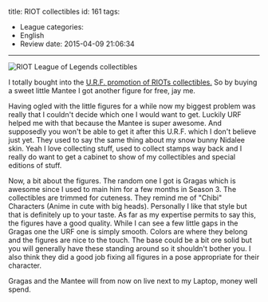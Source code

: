 title: RIOT collectibles
id: 161
tags:
  - League
categories:
  - English
  - Review
date: 2015-04-09 21:06:34
---

![RIOT League of Legends collectibles](/images/league/collectibles1.jpg)

I totally bought into the [U.R.F. promotion of RIOTs collectibles.](https://euw.merch.riotgames.com/en/collectibles/figures/urf-figure.html) So by buying a sweet little Mantee I got another figure for free, jay me.

Having ogled with the little figures for a while now my biggest problem was really that I couldn't decide which one I would want to get. Luckily URF helped me with that because the Mantee is super awesome. And supposedly you won't be able to get it after this U.R.F. which I don't believe just yet. They used to say the same thing about my snow bunny Nidalee skin. Yeah I love collecting stuff, used to collect stamps way back and I really do want to get a cabinet to show of my collectibles and special editions of stuff.

Now, a bit about the figures. The random one I got is Gragas which is awesome since I used to main him for a few months in Season 3\. The collectibles are trimmed for cuteness. They remind me of "Chibi" Characters (Anime in cute with big heads). Personally I like that style but that is definitely up to your taste. As far as my expertise permits to say this, the figures have a good quality. While I can see a few little gaps in the Gragas one the URF one is simply smooth. Colors are where they belong and the figures are nice to the touch. The base could be a bit ore solid but you will generally have these standing around so it shouldn't bother you. I also think they did a good job fixing all figures in a pose appropriate for their character.

Gragas and the Mantee will from now on live next to my Laptop, money well spend.
